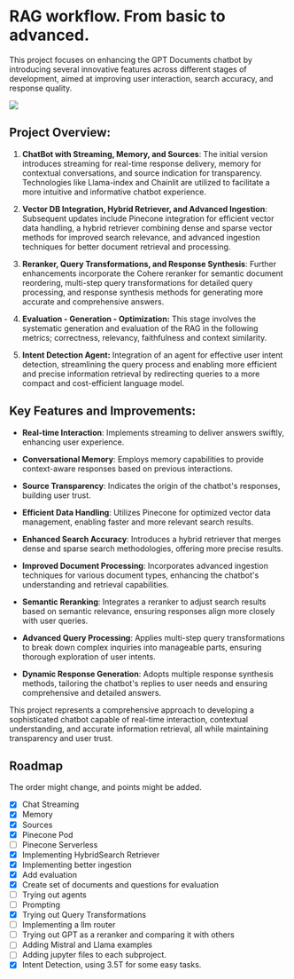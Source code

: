 # RAG workflow. From basic to advanced.

This project focuses on enhancing the GPT Documents chatbot by introducing several innovative features across different stages of development, aimed at improving user interaction, search accuracy, and response quality. 

![](https://github.com/felipearosr/GPT-Documents/blob/main/1.Streaming%20-%20Memory%20-%20Sources/images/RAG.gif)

## Project Overview:

1. **ChatBot with Streaming, Memory, and Sources**: The initial version introduces streaming for real-time response delivery, memory for contextual conversations, and source indication for transparency. Technologies like Llama-index and Chainlit are utilized to facilitate a more intuitive and informative chatbot experience.

2. **Vector DB Integration, Hybrid Retriever, and Advanced Ingestion**: Subsequent updates include Pinecone integration for efficient vector data handling, a hybrid retriever combining dense and sparse vector methods for improved search relevance, and advanced ingestion techniques for better document retrieval and processing.

3. **Reranker, Query Transformations, and Response Synthesis**: Further enhancements incorporate the Cohere reranker for semantic document reordering, multi-step query transformations for detailed query processing, and response synthesis methods for generating more accurate and comprehensive answers.

4. **Evaluation - Generation - Optimization:** This stage involves the systematic generation and evaluation of the RAG in the following metrics; correctness, relevancy, faithfulness and context similarity.

5. **Intent Detection Agent:** Integration of an agent for effective user intent detection, streamlining the query process and enabling more efficient and precise information retrieval by redirecting queries to a more compact and cost-efficient language model.

## Key Features and Improvements:

- **Real-time Interaction**: Implements streaming to deliver answers swiftly, enhancing user experience.
  
- **Conversational Memory**: Employs memory capabilities to provide context-aware responses based on previous interactions.
  
- **Source Transparency**: Indicates the origin of the chatbot's responses, building user trust.

- **Efficient Data Handling**: Utilizes Pinecone for optimized vector data management, enabling faster and more relevant search results.

- **Enhanced Search Accuracy**: Introduces a hybrid retriever that merges dense and sparse search methodologies, offering more precise results.

- **Improved Document Processing**: Incorporates advanced ingestion techniques for various document types, enhancing the chatbot's understanding and retrieval capabilities.

- **Semantic Reranking**: Integrates a reranker to adjust search results based on semantic relevance, ensuring responses align more closely with user queries.

- **Advanced Query Processing**: Applies multi-step query transformations to break down complex inquiries into manageable parts, ensuring thorough exploration of user intents.

- **Dynamic Response Generation**: Adopts multiple response synthesis methods, tailoring the chatbot's replies to user needs and ensuring comprehensive and detailed answers.

This project represents a comprehensive approach to developing a sophisticated chatbot capable of real-time interaction, contextual understanding, and accurate information retrieval, all while maintaining transparency and user trust.


## Roadmap

The order might change, and points might be added.

- [x] Chat Streaming
- [X] Memory
- [x] Sources
- [x] Pinecone Pod
- [ ] Pinecone Serverless
- [x] Implementing HybridSearch Retriever
- [x] Implementing better ingestion 
- [x] Add evaluation
- [x] Create set of documents and questions for evaluation
- [ ] Trying out agents
- [ ] Prompting
- [x] Trying out Query Transformations 
- [ ] Implementing a llm router
- [ ] Trying out GPT as a reranker and comparing it with others
- [ ] Adding Mistral and Llama examples
- [ ] Adding jupyter files to each subproject.
- [x] Intent Detection, using 3.5T for some easy tasks.
